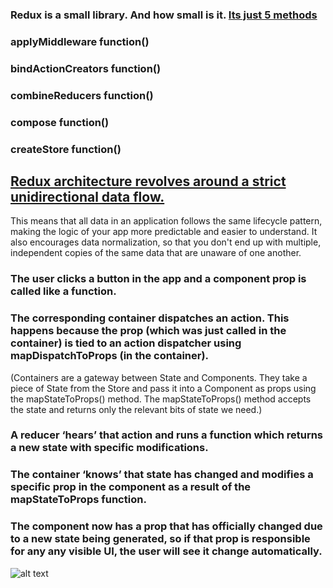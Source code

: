 ### Redux is a small library. And how small is it. [Its just 5 methods](https://github.com/reduxjs/redux/tree/master/src)


### applyMiddleware function()

### bindActionCreators function()

### combineReducers function()

### compose function()

### createStore function()



## [Redux architecture revolves around a strict unidirectional data flow.](https://redux.js.org/basics/data-flow)

This means that all data in an application follows the same lifecycle pattern, making the logic of your app more predictable and easier to understand. It also encourages data normalization, so that you don't end up with multiple, independent copies of the same data that are unaware of one another.

### The user clicks a button in the app and a component prop is called like a function.

### The corresponding container dispatches an action. This happens because the prop (which was just called in the container) is tied to an action dispatcher using mapDispatchToProps (in the container).
(Containers are a gateway between State and Components. They take a piece of State from the Store and pass it into a Component as props using the mapStateToProps() method. The mapStateToProps() method accepts the state and returns only the relevant bits of state we need.)

### A reducer ‘hears’ that action and runs a function which returns a new state with specific modifications.

### The container ‘knows’ that state has changed and modifies a specific prop in the component as a result of the mapStateToProps function.

### The component now has a prop that has officially changed due to a new state being generated, so if that prop is responsible for any any visible UI, the user will see it change automatically.


![alt text](https://camo.githubusercontent.com/9de527b9432cc9244dc600875b46b43311918b59/68747470733a2f2f73332e616d617a6f6e6177732e636f6d2f6d656469612d702e736c69642e65732f75706c6f6164732f3336343831322f696d616765732f323438343739302f415243482d5265647578322d657874656e6465642d7265616c2d6465636c657261746976652e676966)